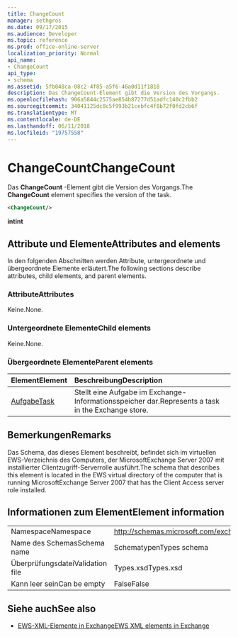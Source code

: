 ```yaml
---
title: ChangeCount
manager: sethgros
ms.date: 09/17/2015
ms.audience: Developer
ms.topic: reference
ms.prod: office-online-server
localization_priority: Normal
api_name:
- ChangeCount
api_type:
- schema
ms.assetid: 5fb048ca-08c2-4f85-a5f6-46a0d11f1818
description: Das ChangeCount-Element gibt die Version des Vorgangs.
ms.openlocfilehash: 906a5844c2575ae854b87277d51adfc140c2fbb2
ms.sourcegitcommit: 34041125dc8c5f993b21cebfc4f8b72f0fd2cb6f
ms.translationtype: MT
ms.contentlocale: de-DE
ms.lasthandoff: 06/11/2018
ms.locfileid: "19757558"
---
```

# <a name="changecount"></a><span data-ttu-id="a36c9-103">ChangeCount</span><span class="sxs-lookup"><span data-stu-id="a36c9-103">ChangeCount</span></span>

<span data-ttu-id="a36c9-104">Das **ChangeCount** -Element gibt die Version des Vorgangs.</span><span class="sxs-lookup"><span data-stu-id="a36c9-104">The **ChangeCount** element specifies the version of the task.</span></span> 
  
```xml
<ChangeCount/>
```

 <span data-ttu-id="a36c9-105">**int**</span><span class="sxs-lookup"><span data-stu-id="a36c9-105">**int**</span></span>
## <a name="attributes-and-elements"></a><span data-ttu-id="a36c9-106">Attribute und Elemente</span><span class="sxs-lookup"><span data-stu-id="a36c9-106">Attributes and elements</span></span>

<span data-ttu-id="a36c9-107">In den folgenden Abschnitten werden Attribute, untergeordnete und übergeordnete Elemente erläutert.</span><span class="sxs-lookup"><span data-stu-id="a36c9-107">The following sections describe attributes, child elements, and parent elements.</span></span>
  
### <a name="attributes"></a><span data-ttu-id="a36c9-108">Attribute</span><span class="sxs-lookup"><span data-stu-id="a36c9-108">Attributes</span></span>

<span data-ttu-id="a36c9-109">Keine.</span><span class="sxs-lookup"><span data-stu-id="a36c9-109">None.</span></span>
  
### <a name="child-elements"></a><span data-ttu-id="a36c9-110">Untergeordnete Elemente</span><span class="sxs-lookup"><span data-stu-id="a36c9-110">Child elements</span></span>

<span data-ttu-id="a36c9-111">Keine.</span><span class="sxs-lookup"><span data-stu-id="a36c9-111">None.</span></span>
  
### <a name="parent-elements"></a><span data-ttu-id="a36c9-112">Übergeordnete Elemente</span><span class="sxs-lookup"><span data-stu-id="a36c9-112">Parent elements</span></span>

|<span data-ttu-id="a36c9-113">**Element**</span><span class="sxs-lookup"><span data-stu-id="a36c9-113">**Element**</span></span>|<span data-ttu-id="a36c9-114">**Beschreibung**</span><span class="sxs-lookup"><span data-stu-id="a36c9-114">**Description**</span></span>|
|:-----|:-----|
|[<span data-ttu-id="a36c9-115">Aufgabe</span><span class="sxs-lookup"><span data-stu-id="a36c9-115">Task</span></span>](task.md) <br/> |<span data-ttu-id="a36c9-116">Stellt eine Aufgabe im Exchange-Informationsspeicher dar.</span><span class="sxs-lookup"><span data-stu-id="a36c9-116">Represents a task in the Exchange store.</span></span>  <br/> |
   
## <a name="remarks"></a><span data-ttu-id="a36c9-117">Bemerkungen</span><span class="sxs-lookup"><span data-stu-id="a36c9-117">Remarks</span></span>

<span data-ttu-id="a36c9-118">Das Schema, das dieses Element beschreibt, befindet sich im virtuellen EWS-Verzeichnis des Computers, der MicrosoftExchange Server 2007 mit installierter Clientzugriff-Serverrolle ausführt.</span><span class="sxs-lookup"><span data-stu-id="a36c9-118">The schema that describes this element is located in the EWS virtual directory of the computer that is running MicrosoftExchange Server 2007 that has the Client Access server role installed.</span></span>
  
## <a name="element-information"></a><span data-ttu-id="a36c9-119">Informationen zum Element</span><span class="sxs-lookup"><span data-stu-id="a36c9-119">Element information</span></span>

|||
|:-----|:-----|
|<span data-ttu-id="a36c9-120">Namespace</span><span class="sxs-lookup"><span data-stu-id="a36c9-120">Namespace</span></span>  <br/> |http://schemas.microsoft.com/exchange/services/2006/types  <br/> |
|<span data-ttu-id="a36c9-121">Name des Schemas</span><span class="sxs-lookup"><span data-stu-id="a36c9-121">Schema name</span></span>  <br/> |<span data-ttu-id="a36c9-122">Schematypen</span><span class="sxs-lookup"><span data-stu-id="a36c9-122">Types schema</span></span>  <br/> |
|<span data-ttu-id="a36c9-123">Überprüfungsdatei</span><span class="sxs-lookup"><span data-stu-id="a36c9-123">Validation file</span></span>  <br/> |<span data-ttu-id="a36c9-124">Types.xsd</span><span class="sxs-lookup"><span data-stu-id="a36c9-124">Types.xsd</span></span>  <br/> |
|<span data-ttu-id="a36c9-125">Kann leer sein</span><span class="sxs-lookup"><span data-stu-id="a36c9-125">Can be empty</span></span>  <br/> |<span data-ttu-id="a36c9-126">False</span><span class="sxs-lookup"><span data-stu-id="a36c9-126">False</span></span>  <br/> |
   
## <a name="see-also"></a><span data-ttu-id="a36c9-127">Siehe auch</span><span class="sxs-lookup"><span data-stu-id="a36c9-127">See also</span></span>



- [<span data-ttu-id="a36c9-128">EWS-XML-Elemente in Exchange</span><span class="sxs-lookup"><span data-stu-id="a36c9-128">EWS XML elements in Exchange</span></span>](ews-xml-elements-in-exchange.md)

